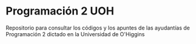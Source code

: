 # Programación 2 UOH
Repositorio para consultar los códigos y los apuntes de las ayudantías de Programación 2 dictado en la Universidad de O'Higgins
